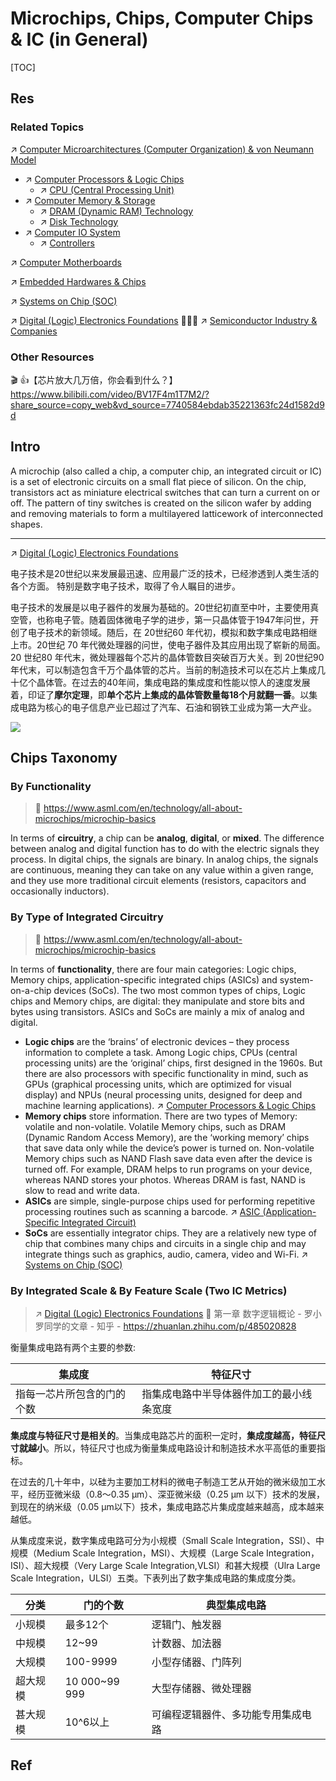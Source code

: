 # Microchips, Chips, Computer Chips & IC (in General)

[TOC]



## Res
### Related Topics
↗ [Computer Microarchitectures (Computer Organization) & von Neumann Model](Computer%20Microarchitectures%20(Computer%20Organization)%20&%20von%20Neumann%20Model/Computer%20Microarchitectures%20(Computer%20Organization)%20&%20von%20Neumann%20Model.md)
- ↗ [Computer Processors & Logic Chips](Computer%20Microarchitectures%20(Computer%20Organization)%20&%20von%20Neumann%20Model/🚦%20Computer%20Processors%20&%20Logic%20Chips/Computer%20Processors%20&%20Logic%20Chips.md)
	- ↗ [CPU (Central Processing Unit)](Computer%20Microarchitectures%20(Computer%20Organization)%20&%20von%20Neumann%20Model/🚦%20Computer%20Processors%20&%20Logic%20Chips/📌%20Microprocessor%20&%20Microprocessors%20Unit%20(MPU)/CPU%20(Central%20Processing%20Unit)/CPU%20(Central%20Processing%20Unit).md)
- ↗ [Computer Memory & Storage](Computer%20Microarchitectures%20(Computer%20Organization)%20&%20von%20Neumann%20Model/Computer%20Memory%20&%20Storage/Computer%20Memory%20&%20Storage.md)
	- ↗ [DRAM (Dynamic RAM) Technology](Computer%20Microarchitectures%20(Computer%20Organization)%20&%20von%20Neumann%20Model/Computer%20Memory%20&%20Storage/Primary%20Storage%20(Main%20Memory)%20Technologies%20&%20RAM/🪫%20Semiconductor%20Memory%20Technology%20&%20Memory%20Chips%20&%20RAM/DRAM%20(Dynamic%20RAM)%20Technology/DRAM%20(Dynamic%20RAM)%20Technology.md)
	- ↗ [Disk Technology](Computer%20Microarchitectures%20(Computer%20Organization)%20&%20von%20Neumann%20Model/Computer%20Memory%20&%20Storage/Secondary%20(Auxiliary)%20Storage%20Technologies%20&%20DAS%20(Directly%20Attached%20Storage)/💾%20Disk%20Technology/Disk%20Technology.md)
- ↗ [Computer IO System](Computer%20Microarchitectures%20(Computer%20Organization)%20&%20von%20Neumann%20Model/Computer%20IO%20System/Computer%20IO%20System.md)
	- ↗ [Controllers](Computer%20Microarchitectures%20(Computer%20Organization)%20&%20von%20Neumann%20Model/Computer%20IO%20System/Controllers/Controllers.md)

↗ [Computer Motherboards](../../Hardware%20&%20EE%20Related%20Theories/🛠️%20Computer%20System%20Implementations/Computer%20Motherboards/Computer%20Motherboards.md)

↗ [Embedded Hardwares & Chips](../../../Computer%20Engineering,%20Embedded%20&%20IoT/🚟%20Embedded%20Computer%20Systems/Embedded%20Hardwares%20&%20Chips/Embedded%20Hardwares%20&%20Chips.md)

↗ [Systems on Chip (SOC)](Computer%20Microarchitectures%20(Computer%20Organization)%20&%20von%20Neumann%20Model/Systems%20on%20Chip%20(SOC).md)

↗ [Digital (Logic) Electronics Foundations](../../Hardware%20&%20EE%20Related%20Theories/⚡️%20Digital%20(Logic)%20Electronics%20Foundations/Digital%20(Logic)%20Electronics%20Foundations.md) 🤔🤔🤔
↗ [Semiconductor Industry & Companies](../../../🗺%20CS%20Overview/Electronics%20&%20Information%20Technologies%20Business%20Fields%20Research/Hardware%20Industry%20&%20Manufacturers/Semiconductor%20Industry%20&%20Companies/Semiconductor%20Industry%20&%20Companies.md)


### Other Resources
🎬 👍【芯片放大几万倍，你会看到什么？】 https://www.bilibili.com/video/BV17F4m1T7M2/?share_source=copy_web&vd_source=7740584ebdab35221363fc24d1582d9d



## Intro
A microchip (also called a chip, a computer chip, an integrated circuit or IC) is a set of electronic circuits on a small flat piece of silicon. On the chip, transistors act as miniature electrical switches that can turn a current on or off. The pattern of tiny switches is created on the silicon wafer by adding and removing materials to form a multilayered latticework of interconnected shapes.

---
↗ [Digital (Logic) Electronics Foundations](../../Hardware%20&%20EE%20Related%20Theories/⚡️%20Digital%20(Logic)%20Electronics%20Foundations/Digital%20(Logic)%20Electronics%20Foundations.md)

电子技术是20世纪以来发展最迅速、应用最广泛的技术，已经渗透到人类生活的各个方面。 特别是数字电子技术，取得了令人瞩目的进步。 

电子技术的发展是以电子器件的发展为基础的。20世纪初直至中叶，主要使用真空管，也称电子管。随着固体微电子学的进步，第一只晶体管于1947年问世，开创了电子技术的新领域。随后，在 20世纪60 年代初，模拟和数字集成电路相继上市。20世纪 70 年代微处理器的问世，使电子器件及其应用出现了崭新的局面。20 世纪80 年代末，微处理器每个芯片的晶体管数目突破百万大关。到 20世纪90年代末，可以制造包含千万个晶体管的芯片。当前的制造技术可以在芯片上集成几十亿个晶体管。在过去的40年间，集成电路的集成度和性能以惊人的速度发展着，印证了**摩尔定理**，即**单个芯片上集成的晶体管数量每18个月就翻一番**。以集成电路为核心的电子信息产业已超过了汽车、石油和钢铁工业成为第一大产业。

![](../../../../../Assets/Pics/Screenshot%202024-01-28%20at%204.28.17PM.png)



## Chips Taxonomy
### By Functionality
> 🔗 https://www.asml.com/en/technology/all-about-microchips/microchip-basics

In terms of **circuitry**, a chip can be **analog**, **digital**, or **mixed**. The difference between analog and digital function has to do with the electric signals they process. In digital chips, the signals are binary. In analog chips, the signals are continuous, meaning they can take on any value within a given range, and they use more traditional circuit elements (resistors, capacitors and occasionally inductors). 


### By Type of Integrated Circuitry
> 🔗 https://www.asml.com/en/technology/all-about-microchips/microchip-basics

In terms of **functionality**, there are four main categories: Logic chips, Memory chips, application-specific integrated chips (ASICs) and system-on-a-chip devices (SoCs). The two most common types of chips, Logic chips and Memory chips, are digital: they manipulate and store bits and bytes using transistors. ASICs and SoCs are mainly a mix of analog and digital.
- **Logic chips** are the ‘brains’ of electronic devices – they process information to complete a task. Among Logic chips, CPUs (central processing units) are the ‘original’ chips, first designed in the 1960s. But there are also processors with specific functionality in mind, such as GPUs (graphical processing units, which are optimized for visual display) and NPUs (neural processing units, designed for deep and machine learning applications). ↗ [Computer Processors & Logic Chips](Computer%20Microarchitectures%20(Computer%20Organization)%20&%20von%20Neumann%20Model/🚦%20Computer%20Processors%20&%20Logic%20Chips/Computer%20Processors%20&%20Logic%20Chips.md)
- **Memory chips** store information. There are two types of Memory: volatile and non-volatile. Volatile Memory chips, such as DRAM (Dynamic Random Access Memory), are the ‘working memory’ chips that save data only while the device’s power is turned on. Non-volatile Memory chips such as NAND Flash save data even after the device is turned off. For example, DRAM helps to run programs on your device, whereas NAND stores your photos. Whereas DRAM is fast, NAND is slow to read and write data. 
- **ASICs** are simple, single-purpose chips used for performing repetitive processing routines such as scanning a barcode. ↗ [ASIC (Application-Specific Integrated Circuit)](../../../Computer%20Engineering,%20Embedded%20&%20IoT/🚟%20Embedded%20Computer%20Systems/Embedded%20Hardwares%20&%20Chips/Computing%20Units%20&%20Chips%20&%20Boards/📌%20ASIC%20(Application-Specific%20Integrated%20Circuit)/ASIC%20(Application-Specific%20Integrated%20Circuit).md)
- **SoCs** are essentially integrator chips. They are a relatively new type of chip that combines many chips and circuits in a single chip and may integrate things such as graphics, audio, camera, video and Wi-Fi. ↗ [Systems on Chip (SOC)](Computer%20Microarchitectures%20(Computer%20Organization)%20&%20von%20Neumann%20Model/Systems%20on%20Chip%20(SOC).md)


### By Integrated Scale & By Feature Scale (Two IC Metrics)
> ↗ [Digital (Logic) Electronics Foundations](../../Hardware%20&%20EE%20Related%20Theories/⚡️%20Digital%20(Logic)%20Electronics%20Foundations/Digital%20(Logic)%20Electronics%20Foundations.md)
> 🔗 第一章 数字逻辑概论 - 罗小罗同学的文章 - 知乎 - https://zhuanlan.zhihu.com/p/485020828

衡量集成电路有两个主要的参数:

| 集成度           | 特征尺寸                 |
| ------------- | -------------------- |
| 指每一芯片所包含的门的个数 | 指集成电路中半导体器件加工的最小线条宽度 |

**集成度与特征尺寸是相关的**。当集成电路芯片的面积一定时，**集成度越高，特征尺寸就越小**。所以，特征尺寸也成为衡量集成电路设计和制造技术水平高低的重要指标。 

在过去的几十年中，以硅为主要加工材料的微电子制造工艺从开始的微米级加工水平，经历亚微米级（0.8～0.35 μm）、深亚微米级（0.25 μm 以下）技术的发展，到现在的纳米级（0.05 μm以下）技术，集成电路芯片集成度越来越高，成本越来越低。 

从集成度来说，数字集成电路可分为小规模（Small Scale Integration，SSI）、中规模（Medium Scale Integration，MSI）、大规模（Large Scale Integration，ISI）、超大规模（Very Large Scale Integration,VLSI）和甚大规模（Ulra Large Scale Integration，ULSI）五类。下表列出了数字集成电路的集成度分类。

| 分类   | 门的个数          | 典型集成电路            |
| ---- | ------------- | ----------------- |
| 小规模  | 最多12个         | 逻辑门、触发器           |
| 中规模  | 12~99         | 计数器、加法器           |
| 大规模  | 100-9999      | 小型存储器、门阵列         |
| 超大规模 | 10 000~99 999 | 大型存储器、微处理器        |
| 甚大规模 | 10^6以上        | 可编程逻辑器件、多功能专用集成电路 |



## Ref
